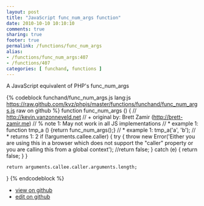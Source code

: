 ```yaml
---
layout: post
title: "JavaScript func_num_args function"
date: 2010-10-10 10:10:10
comments: true
sharing: true
footer: true
permalink: /functions/func_num_args
alias:
- /functions/func_num_args:407
- /functions/407
categories: [ funchand, functions ]
---
```

A JavaScript equivalent of PHP's func_num_args
<!-- more -->
{% codeblock funchand/func_num_args.js lang:js https://raw.github.com/kvz/phpjs/master/functions/funchand/func_num_args.js raw on github %}
function func_num_args () {
    // http://kevin.vanzonneveld.net
    // +   original by: Brett Zamir (http://brett-zamir.me)
    // %        note 1: May not work in all JS implementations
    // *     example 1: function tmp_a () {return func_num_args();}
    // *     example 1: tmp_a('a', 'b');
    // *     returns 1: 2
    if (!arguments.callee.caller) {
        try {
            throw new Error('Either you are using this in a browser which does not support the "caller" property or you are calling this from a global context');
            //return false;
        } catch (e) {
            return false;
        }
    }

    return arguments.callee.caller.arguments.length;
}
{% endcodeblock %}
<ul>
 <li><a href="https://github.com/kvz/phpjs/blob/master/functions/funchand/func_num_args.js">view on github</a></li>
 <li><a href="https://github.com/kvz/phpjs/edit/master/functions/funchand/func_num_args.js">edit on github</a></li>
</ul>
